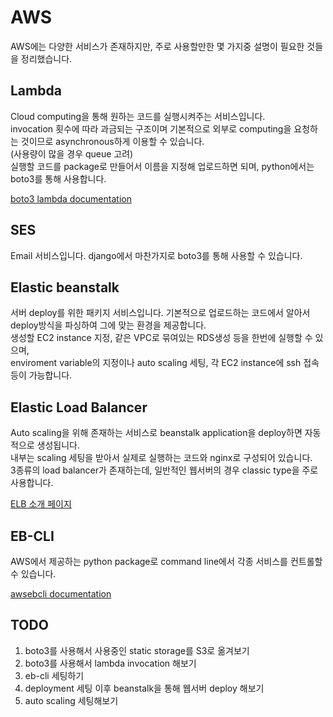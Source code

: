 # AWS
AWS에는 다양한 서비스가 존재하지만, 주로 사용할만한 몇 가지중 설명이 필요한 것들을 정리했습니다.

## Lambda
Cloud computing을 통해 원하는 코드를 실행시켜주는 서비스입니다.  
invocation 횟수에 따라 과금되는 구조이며 기본적으로 외부로 computing을 요청하는 것이므로 asynchronous하게 이용할 수 있습니다.  
(사용량이 많을 경우 queue 고려)  
실행할 코드를 package로 만들어서 이름을 지정해 업로드하면 되며, python에서는 boto3를 통해 사용합니다. 
  
[boto3 lambda documentation](https://boto3.amazonaws.com/v1/documentation/api/latest/reference/services/lambda.html)

## SES
Email 서비스입니다. django에서 마찬가지로 boto3를 통해 사용할 수 있습니다.

## Elastic beanstalk
서버 deploy를 위한 패키지 서비스입니다. 기본적으로 업로드하는 코드에서 알아서 deploy방식을 파싱하여 그에 맞는 환경을 제공합니다.  
생성할 EC2 instance 지정, 같은 VPC로 묶여있는 RDS생성 등을 한번에 실행할 수 있으며,  
enviroment variable의 지정이나 auto scaling 세팅, 각 EC2 instance에 ssh 접속등이 가능합니다.  

## Elastic Load Balancer
Auto scaling을 위해 존재하는 서비스로 beanstalk application을 deploy하면 자동적으로 생성됩니다.  
내부는 scaling 세팅을 받아서 실제로 실행하는 코드와 nginx로 구성되어 있습니다.  
3종류의 load balancer가 존재하는데, 일반적인 웹서버의 경우 classic type을 주로 사용합니다.  
  
[ELB 소개 페이지](https://aws.amazon.com/ko/elasticloadbalancing/)

## EB-CLI
AWS에서 제공하는 python package로 command line에서 각종 서비스를 컨트롤할 수 있습니다.
  
[awsebcli documentation](https://pypi.org/project/awsebcli/)

## TODO
1. boto3를 사용해서 사용중인 static storage를 S3로 옮겨보기
2. boto3를 사용해서 lambda invocation 해보기
3. eb-cli 세팅하기
4. deployment 세팅 이후 beanstalk을 통해 웹서버 deploy 해보기
5. auto scaling 세팅해보기
